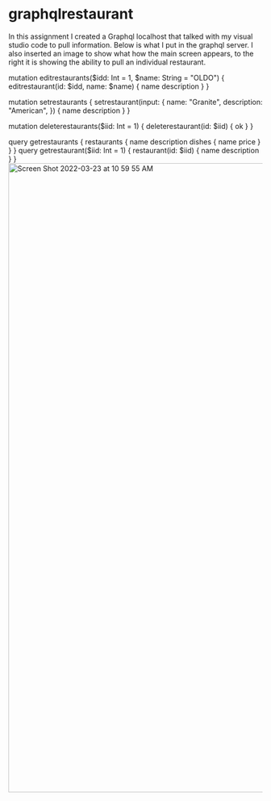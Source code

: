 # graphqlrestaurant
In this assignment I created a Graphql localhost that talked with my visual studio code to pull information. Below is what I put in the graphql server. I also inserted an image to show what how the main screen appears, to the right it is showing the ability to pull an individual restaurant. 

mutation editrestaurants($idd: Int = 1, $name: String = "OLDO") {
  editrestaurant(id: $idd, name: $name) {
    name
    description
  }
}

mutation setrestaurants {
  setrestaurant(input: {
    name: "Granite",
    description: "American",
  }) {
    name
    description
  }
}

mutation deleterestaurants($iid: Int = 1) {
  deleterestaurant(id: $iid) {
    ok
  }
}

query getrestaurants {
  restaurants {
    name
    description
    dishes {
      name
      price
    }
  }
}
query getrestaurant($iid: Int = 1) {
	restaurant(id: $iid) {
    name
    description
  }
}
<img width="1248" alt="Screen Shot 2022-03-23 at 10 59 55 AM" src="https://user-images.githubusercontent.com/89057459/159754839-3484f57e-c3fe-478b-9c2d-1554d2345c5a.png">
